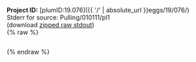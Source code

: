 **Project ID:** [plumID:19.076]({{ '/' | absolute_url }}eggs/19/076/)  
Stderr for source:  Pulling/010111/pl1   
(download [zipped raw stdout](pl1.plumed.stdout.txt.zip))  
{% raw %}
<pre>
</pre>
{% endraw %}
